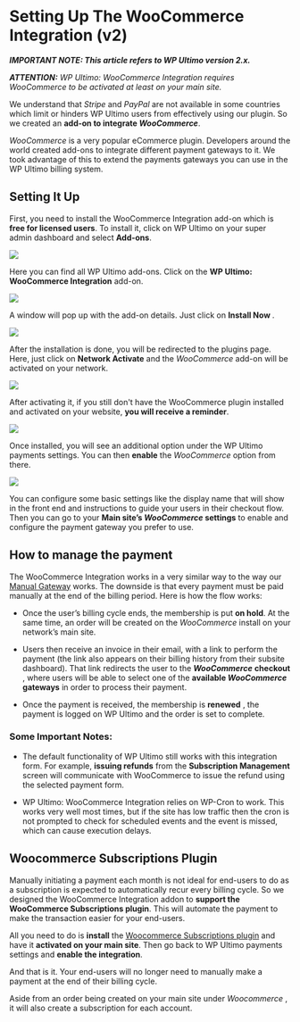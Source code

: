 # Setting Up The WooCommerce Integration (v2)

_**IMPORTANT NOTE: This article refers to WP Ultimo version 2.x.**_

_**ATTENTION:** WP Ultimo: WooCommerce Integration requires WooCommerce to be activated at least on your main site._

We understand that _Stripe_ and _PayPal_ are not available in some countries which limit or hinders WP Ultimo users from effectively using our plugin. So we created an **add-on to integrate _WooCommerce_**.

_WooCommerce_ is a very popular eCommerce plugin. Developers around the world created add-ons to integrate different payment gateways to it. We took advantage of this to extend the payments gateways you can use in the WP Ultimo billing system.

## Setting It Up

First, you need to install the WooCommerce Integration add-on which is **free for licensed users**. To install it, click on WP Ultimo on your super admin dashboard and select **Add-ons**.

![](assets/images/b60bbc14.png)

Here you can find all WP Ultimo add-ons. Click on the **WP Ultimo: WooCommerce Integration** add-on.

![](assets/images/fa310d22.png)

A window will pop up with the add-on details. Just click on **Install Now** *.*

![](assets/images/57dfcf6d.png)

After the installation is done, you will be redirected to the plugins page. Here, just click on **Network Activate** and the _WooCommerce_ add-on will be activated on your network.

![](assets/images/c2fbb4d5.png)

After activating it, if you still don't have the WooCommerce plugin installed and activated on your website, **you will receive a reminder**.

![](assets/images/2db06f8a.png)

Once installed, you will see an additional option under the WP Ultimo payments settings. You can then **enable** the _WooCommerce_ option from there.

![](assets/images/65742410.png)

You can configure some basic settings like the display name that will show in the front end and instructions to guide your users in their checkout flow. Then you can go to your **Main site’s _WooCommerce_ settings** to enable and configure the payment gateway you prefer to use.

## How to manage the payment

The WooCommerce Integration works in a very similar way to the way our [Manual Gateway](https://help.wpultimo.com/article/427-setting-up-manual-payments) works. The downside is that every payment must be paid manually at the end of the billing period. Here is how the flow works:

  * Once the user’s billing cycle ends, the membership is put **on hold**. At the same time, an order will be created on the _WooCommerce_ install on your network’s main site.

  * Users then receive an invoice in their email, with a link to perform the payment (the link also appears on their billing history from their subsite dashboard). That link redirects the user to the _**WooCommerce**_ **checkout** , where users will be able to select one of the **available _WooCommerce_ gateways** in order to process their payment.

  * Once the payment is received, the membership is **renewed** , the payment is logged on WP Ultimo and the order is set to complete.

### Some Important Notes:

  * The default functionality of WP Ultimo still works with this integration form. For example, **issuing refunds** from the **Subscription Management** screen will communicate with WooCommerce to issue the refund using the selected payment form.

  * WP Ultimo: WooCommerce Integration relies on WP-Cron to work. This works very well most times, but if the site has low traffic then the cron is not prompted to check for scheduled events and the event is missed, which can cause execution delays.

## Woocommerce Subscriptions Plugin

Manually initiating a payment each month is not ideal for end-users to do as a subscription is expected to automatically recur every billing cycle. So we designed the WooCommerce Integration addon to **support the WooCommerce Subscriptions plugin**. This will automate the payment to make the transaction easier for your end-users.

All you need to do is **install** the [Woocommerce Subscriptions plugin](https://woocommerce.com/products/woocommerce-subscriptions/) and have it **activated on your main site**. Then go back to WP Ultimo payments settings and **enable the integration**.

And that is it. Your end-users will no longer need to manually make a payment at the end of their billing cycle.

Aside from an order being created on your main site under _Woocommerce_ , it will also create a subscription for each account.
